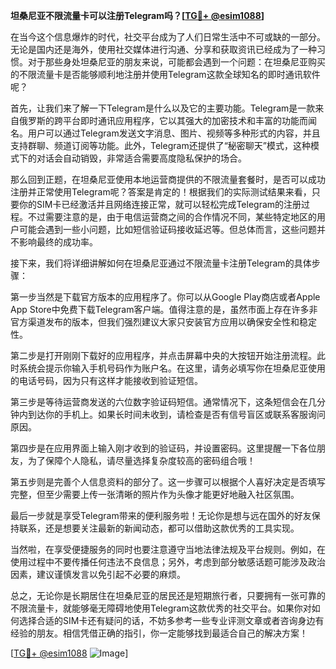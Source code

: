 **坦桑尼亚不限流量卡可以注册Telegram吗？[[TG💪+ @esim1088](https://t.me/s/esim1088)]**

在当今这个信息爆炸的时代，社交平台成为了人们日常生活中不可或缺的一部分。无论是国内还是海外，使用社交媒体进行沟通、分享和获取资讯已经成为了一种习惯。对于那些身处坦桑尼亚的朋友来说，可能都会遇到一个问题：在坦桑尼亚购买的不限流量卡是否能够顺利地注册并使用Telegram这款全球知名的即时通讯软件呢？

首先，让我们来了解一下Telegram是什么以及它的主要功能。Telegram是一款来自俄罗斯的跨平台即时通讯应用程序，它以其强大的加密技术和丰富的功能而闻名。用户可以通过Telegram发送文字消息、图片、视频等多种形式的内容，并且支持群聊、频道订阅等功能。此外，Telegram还提供了“秘密聊天”模式，这种模式下的对话会自动销毁，非常适合需要高度隐私保护的场合。

那么回到正题，在坦桑尼亚使用本地运营商提供的不限流量套餐时，是否可以成功注册并正常使用Telegram呢？答案是肯定的！根据我们的实际测试结果来看，只要你的SIM卡已经激活并且网络连接正常，就可以轻松完成Telegram的注册过程。不过需要注意的是，由于电信运营商之间的合作情况不同，某些特定地区的用户可能会遇到一些小问题，比如短信验证码接收延迟等。但总体而言，这些问题并不影响最终的成功率。

接下来，我们将详细讲解如何在坦桑尼亚通过不限流量卡注册Telegram的具体步骤：

第一步当然是下载官方版本的应用程序了。你可以从Google Play商店或者Apple App Store中免费下载Telegram客户端。值得注意的是，虽然市面上存在许多非官方渠道发布的版本，但我们强烈建议大家只安装官方应用以确保安全性和稳定性。

第二步是打开刚刚下载好的应用程序，并点击屏幕中央的大按钮开始注册流程。此时系统会提示你输入手机号码作为账户名。在这里，请务必填写你在坦桑尼亚使用的电话号码，因为只有这样才能接收到验证短信。

第三步是等待运营商发送的六位数字验证码短信。通常情况下，这条短信会在几分钟内到达你的手机上。如果长时间未收到，请检查是否有信号盲区或联系客服询问原因。

第四步是在应用界面上输入刚才收到的验证码，并设置密码。这里提醒一下各位朋友，为了保障个人隐私，请尽量选择复杂度较高的密码组合哦！

第五步则是完善个人信息资料的部分了。这一步骤可以根据个人喜好决定是否填写完整，但至少需要上传一张清晰的照片作为头像才能更好地融入社区氛围。

最后一步就是享受Telegram带来的便利服务啦！无论你是想与远在国外的好友保持联系，还是想要关注最新的新闻动态，都可以借助这款优秀的工具实现。

当然啦，在享受便捷服务的同时也要注意遵守当地法律法规及平台规则。例如，在使用过程中不要传播任何违法不良信息；另外，考虑到部分敏感话题可能涉及政治因素，建议谨慎发言以免引起不必要的麻烦。

总之，无论你是长期居住在坦桑尼亚的居民还是短期旅行者，只要拥有一张可靠的不限流量卡，就能够毫无障碍地使用Telegram这款优秀的社交平台。如果你对如何选择合适的SIM卡还有疑问的话，不妨多参考一些专业评测文章或者咨询身边有经验的朋友。相信凭借正确的指引，你一定能够找到最适合自己的解决方案！

[[TG💪+ @esim1088](https://t.me/s/esim1088) ![Image](https://i.postimg.cc/4NQfJmqS/Snipaste-2025-05-13-00-14-12.png)]